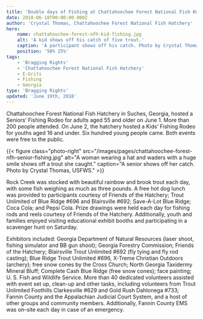 ```yaml
---
title: 'Double days of Fishing at Chattahoochee Forest National Fish Hatchery'
date: 2018-06-18T00:00:00.000Z
author: 'Crystal Thomas, Chattahoochee Forest National Fish Hatchery'
hero:
    name: chattahoochee-forest-nfh-kid-fishing.jpg
    alt: 'A kid shows off his catch of five trout.'
    caption: 'A participant shows off his catch. Photo by Crystal Thomas, USFWS.'
    position: '50% 25%'
tags:
    - 'Bragging Rights'
    - 'Chattahoochee Forest National Fish Hatchery'
    - E-Grits
    - Fishing
    - Georgia
type: 'Bragging Rights'
updated: 'June 19th, 2018'
---
```


Chattahoochee Forest National Fish Hatchery in Suches, Georgia, hosted a Seniors’ Fishing Rodeo for adults aged 55 and older on June 1. More than 200 people attended.  On June 2, the hatchery hosted a Kids’ Fishing Rodeo for youths aged 16 and under.  Six hundred young people came.  Both events were free to the public.

{{< figure class="photo-right" src="/images/pages/chattahoochee-forest-nfh-senior-fishing.jpg" alt="A woman wearing a hat and waders with a huge smile shows off a trout she caught." caption="A senior shows off her catch. Photo by Crystal Thomas, USFWS." >}}

Rock Creek was stocked with beautiful rainbow and brook trout each day, with some fish weighing as much as three pounds. A free hot dog lunch was provided to participants courtesy of Friends of the Hatchery; Trout Unlimited of Blue Ridge #696 and Blairsville #692; Save-A-Lot Blue Ridge; Coca Cola; and Pepsi Cola. Prize drawings were held each day for fishing rods and reels courtesy of Friends of the Hatchery. Additionally, youth and families enjoyed visiting educational exhibit booths and participating in a scavenger hunt on Saturday.

Exhibitors included: Georgia Department of Natural Resources (laser shoot, fishing simulator and BB gun shoot); Georgia Forestry Commission; Friends of the Hatchery; Blairsville Trout Unlimited #692 (fly tying and fly rod casting); Blue Ridge Trout Unlimited #696, X-Treme Christian Outdoors (archery); free snow cones by the Cross Church; North Georgia Taxidermy Mineral Bluff; Complete Cash Blue Ridge (free snow cones); face painting; U. S. Fish and Wildlife Service. More than 40 dedicated volunteers assisted with event set up, clean-up and other tasks, including  volunteers from Trout Unlimited Foothills Clarkesville #629 and Gold Rush Dahlonega #733; Fannin County and the Appalachian Judicial Court System, and a host of other groups and community members. Additionally, Fannin County EMS was on-site each day in case of an emergency.

